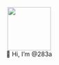 <div id="header" align="center">
  <img src="https://media.giphy.com/media/M9gbBd9nbDrOTu1Mqx/giphy.gif" width="100"/>
  </br>👋 Hi, I’m @283a
</div>

<!---
283a/283a is a ✨ special ✨ repository because its `README.md` (this file) appears on your GitHub profile.
You can click the Preview link to take a look at your changes.
--->
